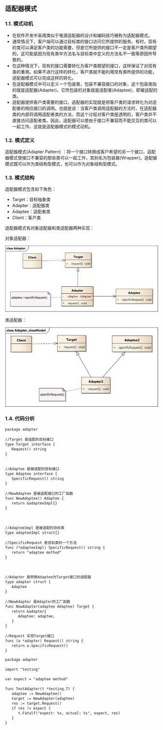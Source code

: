 ## 适配器模式

### 1.1. 模式动机

- 在软件开发中采用类似于电源适配器的设计和编码技巧被称为适配器模式。
- 通常情况下，客户端可以通过目标类的接口访问它所提供的服务。有时，现有的类可以满足客户类的功能需要，但是它所提供的接口不一定是客户类所期望的，这可能是因为现有类中方法名与目标类中定义的方法名不一致等原因所导致的。
- 在这种情况下，现有的接口需要转化为客户类期望的接口，这样保证了对现有类的重用。如果不进行这样的转化，客户类就不能利用现有类所提供的功能，适配器模式可以完成这样的转化。
- 在适配器模式中可以定义一个包装类，包装不兼容接口的对象，这个包装类指的就是适配器(Adapter)，它所包装的对象就是适配者(Adaptee)，即被适配的类。
- 适配器提供客户类需要的接口，适配器的实现就是把客户类的请求转化为对适配者的相应接口的调用。也就是说：当客户类调用适配器的方法时，在适配器类的内部将调用适配者类的方法，而这个过程对客户类是透明的，客户类并不直接访问适配者类。因此，适配器可以使由于接口不兼容而不能交互的类可以一起工作。这就是适配器模式的模式动机。

### 1.2. 模式定义

适配器模式(Adapter Pattern) ：将一个接口转换成客户希望的另一个接口，适配器模式使接口不兼容的那些类可以一起工作，其别名为包装器(Wrapper)。适配器模式既可以作为类结构型模式，也可以作为对象结构型模式。

### 1.3. 模式结构

适配器模式包含如下角色：

- Target：目标抽象类
- Adapter：适配器类
- Adaptee：适配者类
- Client：客户类

适配器模式有对象适配器和类适配器两种实现：

对象适配器：

![../_images/Adapter.jpg](./images/Adapter.jpg)

类适配器：

![../_images/Adapter_classModel.jpg](./images/Adapter_classModel.jpg)

### 1.4. 代码分析

```
package adapter

//Target 是适配的目标接口
type Target interface {
   Request() string
}


//Adaptee 是被适配的目标接口
type Adaptee interface {
   SpecificRequest() string
}

//NewAdaptee 是被适配接口的工厂函数
func NewAdaptee() Adaptee {
   return &adapteeImpl{}
}



//AdapteeImpl 是被适配的目标类
type adapteeImpl struct{}

//SpecificRequest 是目标类的一个方法
func (*adapteeImpl) SpecificRequest() string {
   return "adaptee method"
}



//Adapter 是转换Adaptee为Target接口的适配器
type adapter struct {
   Adaptee
}

//NewAdapter 是Adapter的工厂函数
func NewAdapter(adaptee Adaptee) Target {
   return &adapter{
      Adaptee: adaptee,
   }
}

//Request 实现Target接口
func (a *adapter) Request() string {
   return a.SpecificRequest()
}
```

```
package adapter

import "testing"

var expect = "adaptee method"

func TestAdapter(t *testing.T) {
   adaptee := NewAdaptee()
   target := NewAdapter(adaptee)
   res := target.Request()
   if res != expect {
      t.Fatalf("expect: %s, actual: %s", expect, res)
   }
}
```